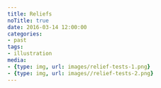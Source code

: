```yaml
---
title: Reliefs
noTitle: true
date: 2016-03-14 12:00:00
categories:
- past
tags:
- illustration
media:
- {type: img, url: images/relief-tests-1.png}
- {type: img, url: images//relief-tests-2.png}
---
```

